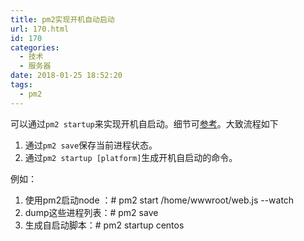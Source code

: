 ```yaml
---
title: pm2实现开机自动启动
url: 170.html
id: 170
categories:
  - 技术
  - 服务器
date: 2018-01-25 18:52:20
tags:
  - pm2
---
```


可以通过`pm2 startup`来实现开机自启动。细节可[参考](http://pm2.keymetrics.io/docs/usage/startup/)。大致流程如下

1.  通过`pm2 save`保存当前进程状态。
2.  通过`pm2 startup [platform]`生成开机自启动的命令。

例如： 
1. 使用pm2启动node ：# pm2 start /home/wwwroot/web.js --watch 
2. dump这些进程列表：# pm2 save 
3. 生成自启动脚本：# pm2 startup centos